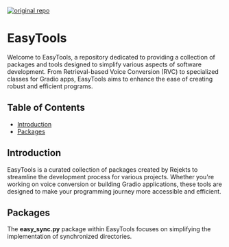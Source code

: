 [![original repo](Screenshot.png)](https://github.com/RejektsAI/EasyTools)



# EasyTools

Welcome to EasyTools, a repository dedicated to providing a collection of packages and tools designed to simplify various aspects of software development. From Retrieval-based Voice Conversion (RVC) to specialized classes for Gradio apps, EasyTools aims to enhance the ease of creating robust and efficient programs.

## Table of Contents
- [Introduction](#introduction)
- [Packages](#packages)

## Introduction

EasyTools is a curated collection of packages created by Rejekts to streamline the development process for various projects. Whether you're working on voice conversion or building Gradio applications, these tools are designed to make your programming journey more accessible and efficient.

## Packages

The **easy_sync.py** package within EasyTools focuses on simplifying the implementation of synchronized directories.
